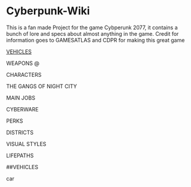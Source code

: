 # Cyberpunk-Wiki

This is a fan made Project for the game Cybperunk 2077, it contains a bunch of lore and specs about almost anything in the game.
Credit for information goes to GAMESATLAS and CDPR for making this great game

[VEHICLES](https://github.com/FBRDCYB3R/Cyberpunk-Wiki/blob/main/VEHICLES/Vehicle%20over%20view)

WEAPONS @

CHARACTERS 

THE GANGS OF NIGHT CITY

MAIN JOBS

CYBERWARE 

PERKS

DISTRICTS 

VISUAL STYLES

LIFEPATHS

##VEHICLES

car
